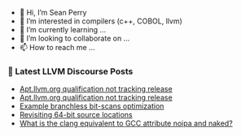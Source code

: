 - 👋 Hi, I’m Sean Perry
- 👀 I’m interested in compilers (c++, COBOL, llvm)
- 🌱 I’m currently learning ...
- 💞️ I’m looking to collaborate on ...
- 📫 How to reach me ...

<!---
s66perry/s66perry is a ✨ special ✨ repository because its `README.md` (this file) appears on your GitHub profile.
You can click the Preview link to take a look at your changes.
--->
### 📕 Latest LLVM Discourse Posts

<!-- DISCOURSE-LLVM:START -->
- [Apt.llvm.org qualification not tracking release](https://discourse.llvm.org/t/apt-llvm-org-qualification-not-tracking-release/86643#post_2)
- [Apt.llvm.org qualification not tracking release](https://discourse.llvm.org/t/apt-llvm-org-qualification-not-tracking-release/86643#post_1)
- [Example branchless bit-scans optimization](https://discourse.llvm.org/t/example-branchless-bit-scans-optimization/86642#post_1)
- [Revisiting 64-bit source locations](https://discourse.llvm.org/t/revisiting-64-bit-source-locations/86556#post_14)
- [What is the clang equivalent to GCC attribute noipa and naked?](https://discourse.llvm.org/t/what-is-the-clang-equivalent-to-gcc-attribute-noipa-and-naked/86641#post_1)
<!-- DISCOURSE-LLVM:END -->
